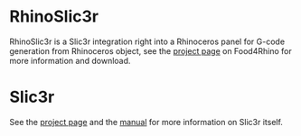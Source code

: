 # RhinoSlic3r
RhinoSlic3r is a Slic3r integration right into a Rhinoceros panel for G-code generation from Rhinoceros object, see the [project page](http://www.food4rhino.com/app/rhinoslic3r-3d-printing-g-code-files-rhino-object) on Food4Rhino for more information and download. 

# Slic3r
See the [project page](http://slic3r.org/) and the
[manual](http://manual.slic3r.org/) for more information on Slic3r itself.

